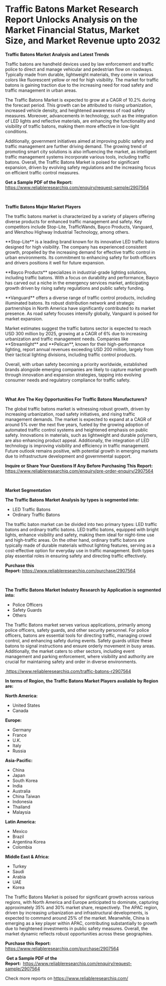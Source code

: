 <p><h1>Traffic Batons Market Research Report Unlocks Analysis on the Market Financial Status, Market Size, and Market Revenue upto 2032</h1></p><p><strong>Traffic Batons Market Analysis and Latest Trends</strong></p>
<p><p>Traffic batons are handheld devices used by law enforcement and traffic police to direct and manage vehicular and pedestrian flow on roadways. Typically made from durable, lightweight materials, they come in various colors like fluorescent yellow or red for high visibility. The market for traffic batons is gaining traction due to the increasing need for road safety and traffic management in urban areas.</p><p>The Traffic Batons Market is expected to grow at a CAGR of 10.2% during the forecast period. This growth can be attributed to rising urbanization, increased vehicle density, and heightened awareness of road safety measures. Moreover, advancements in technology, such as the integration of LED lights and reflective materials, are enhancing the functionality and visibility of traffic batons, making them more effective in low-light conditions.</p><p>Additionally, government initiatives aimed at improving public safety and traffic management are further driving demand. The growing trend of promoting smart city solutions is also influencing the market, as intelligent traffic management systems incorporate various tools, including traffic batons. Overall, the Traffic Batons Market is poised for significant expansion, driven by evolving safety regulations and the increasing focus on efficient traffic control measures.</p></p>
<p><strong>Get a Sample PDF of the Report:&nbsp;</strong> <a href="https://www.reliableresearchiq.com/enquiry/request-sample/2907564?utm_campaign=2212&utm_medium=2&utm_source=Github&utm_content=ia&utm_term=12032025&utm_id=traffic-batons">https://www.reliableresearchiq.com/enquiry/request-sample/2907564</a></p>
<p>&nbsp;</p>
<p><strong>Traffic Batons Major Market Players</strong></p>
<p><p>The traffic batons market is characterized by a variety of players offering diverse products for enhanced traffic management and safety. Key competitors include Stop-Lite, TrafficWands, Bayco Products, Vanguard, and Wenzhou Highway Industrial Technology, among others.</p><p>**Stop-Lite** is a leading brand known for its innovative LED traffic batons designed for high visibility. The company has experienced consistent growth, propelled by the increasing demand for effective traffic control in urban environments. Its commitment to enhancing safety for both officers and drivers positions it well for future expansion.</p><p>**Bayco Products** specializes in industrial-grade lighting solutions, including traffic batons. With a focus on durability and performance, Bayco has carved out a niche in the emergency services market, anticipating growth driven by rising safety regulations and public safety funding.</p><p>**Vanguard** offers a diverse range of traffic control products, including illuminated batons. Its robust distribution network and strategic partnerships in North America have significantly contributed to its market presence. As road safety focuses intensify globally, Vanguard is poised for market expansion.</p><p>Market estimates suggest the traffic batons sector is expected to reach USD 300 million by 2025, growing at a CAGR of 6% due to increasing urbanization and traffic management needs. Companies like **Streamlight** and **Pelican**, known for their high-performance lighting, report annual revenues exceeding USD 200 million, largely from their tactical lighting divisions, including traffic control products.</p><p>Overall, with urban safety becoming a priority worldwide, established brands alongside emerging companies are likely to capture market growth through innovation and expansion strategies, tapping into evolving consumer needs and regulatory compliance for traffic safety.</p></p>
<p>&nbsp;</p>
<p><strong>What Are The Key Opportunities For Traffic Batons Manufacturers?</strong></p>
<p><p>The global traffic batons market is witnessing robust growth, driven by increasing urbanization, road safety initiatives, and rising traffic management demands. The market is expected to expand at a CAGR of around 5% over the next five years, fueled by the growing adoption of automated traffic control systems and heightened emphasis on public safety. Innovations in materials, such as lightweight and durable polymers, are also enhancing product appeal. Additionally, the integration of LED technology is improving visibility and efficiency in traffic management. Future outlook remains positive, with potential growth in emerging markets due to infrastructure development and governmental support.</p></p>
<p><strong>Inquire or Share Your Questions If Any Before Purchasing This Report:</strong> <a href="https://www.reliableresearchiq.com/enquiry/pre-order-enquiry/2907564?utm_campaign=2212&utm_medium=2&utm_source=Github&utm_content=ia&utm_term=12032025&utm_id=traffic-batons">https://www.reliableresearchiq.com/enquiry/pre-order-enquiry/2907564</a></p>
<p>&nbsp;</p>
<p><strong>Market Segmentation</strong></p>
<p><strong>The Traffic Batons Market Analysis by types is segmented into:</strong></p>
<p><ul><li>LED Traffic Batons</li><li>Ordinary Traffic Batons</li></ul></p>
<p><p>The traffic baton market can be divided into two primary types: LED traffic batons and ordinary traffic batons. LED traffic batons, equipped with bright lights, enhance visibility and safety, making them ideal for night-time use and high-traffic areas. On the other hand, ordinary traffic batons are typically made of durable materials without lighting features, serving as a cost-effective option for everyday use in traffic management. Both types play essential roles in ensuring safety and directing traffic effectively.</p></p>
<p><strong>Purchase this Report:&nbsp;</strong><a href="https://www.reliableresearchiq.com/purchase/2907564?utm_campaign=2212&utm_medium=2&utm_source=Github&utm_content=ia&utm_term=12032025&utm_id=traffic-batons">https://www.reliableresearchiq.com/purchase/2907564</a></p>
<p>&nbsp;</p>
<p><strong>The Traffic Batons Market Industry Research by Application is segmented into:</strong></p>
<p><ul><li>Police Officers</li><li>Safety Guards</li><li>Others</li></ul></p>
<p><p>The Traffic Batons market serves various applications, primarily among police officers, safety guards, and other security personnel. For police officers, batons are essential tools for directing traffic, managing crowd control, and enhancing safety during events. Safety guards utilize these batons to signal instructions and ensure orderly movement in busy areas. Additionally, the market caters to other sectors, including event management and parking enforcement, where visibility and authority are crucial for maintaining safety and order in diverse environments.</p></p>
<p><a href="https://www.reliableresearchiq.com/traffic-batons-r2907564?utm_campaign=2212&utm_medium=2&utm_source=Github&utm_content=ia&utm_term=12032025&utm_id=traffic-batons">&nbsp;https://www.reliableresearchiq.com/traffic-batons-r2907564</a></p>
<p><strong>In terms of Region, the Traffic Batons Market Players available by Region are:</strong></p>
<p>
    <p> <strong> North America: </strong>
        <ul>
            <li>United States</li>
            <li>Canada</li>
        </ul>
        </p> 
    <p> <strong> Europe: </strong>
        <ul>
            <li>Germany</li>
            <li>France</li>
            <li>U.K.</li>
            <li>Italy</li>
            <li>Russia</li>
        </ul>
        </p> 
    <p> <strong> Asia-Pacific: </strong>
        <ul>
            <li>China</li>
            <li>Japan</li>
            <li>South Korea</li>
            <li>India</li>
            <li>Australia</li>
            <li>China Taiwan</li>
            <li>Indonesia</li>
            <li>Thailand</li>
            <li>Malaysia</li>
        </ul>
        </p> 
    <p> <strong> Latin America: </strong>
        <ul>
            <li>Mexico</li>
            <li>Brazil</li>
            <li>Argentina Korea</li>
            <li>Colombia</li>
        </ul>
        </p> 
    <p> <strong> Middle East & Africa: </strong>
        <ul>
            <li>Turkey</li>
            <li>Saudi</li>
            <li>Arabia</li>
            <li>UAE</li>
            <li>Korea</li>
        </ul>
    </p>
    </p>
<p><p>The Traffic Batons Market is poised for significant growth across various regions, with North America and Europe anticipated to dominate, capturing approximately 35% and 30% market share, respectively. The APAC region, driven by increasing urbanization and infrastructural developments, is expected to command around 25% of the market. Meanwhile, China is emerging as a key player within APAC, contributing substantially to growth due to heightened investments in public safety measures. Overall, the market dynamic reflects robust opportunities across these geographies.</p></p>
<p><strong>Purchase this Report: </strong><a href="https://www.reliableresearchiq.com/purchase/2907564?utm_campaign=2212&utm_medium=2&utm_source=Github&utm_content=ia&utm_term=12032025&utm_id=traffic-batons">https://www.reliableresearchiq.com/purchase/2907564</a></p>
<p>&nbsp;<strong>Get a Sample PDF of the Report:&nbsp;&nbsp;</strong><a href="https://www.reliableresearchiq.com/enquiry/request-sample/2907564?utm_campaign=2212&utm_medium=2&utm_source=Github&utm_content=ia&utm_term=12032025&utm_id=traffic-batons">https://www.reliableresearchiq.com/enquiry/request-sample/2907564</a></p>
<p><strong></strong></p>
<p>Check more reports on <a href="https://www.reliableresearchiq.com/?utm_campaign=2212&utm_medium=2&utm_source=Github&utm_content=ia&utm_term=12032025&utm_id=traffic-batons">https://www.reliableresearchiq.com/</a></p>